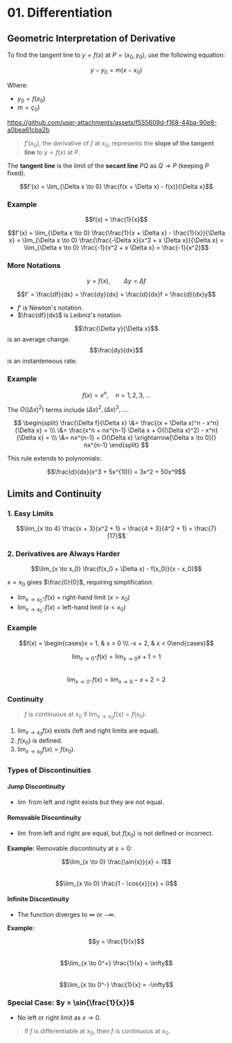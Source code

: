 # 01. Differentiation

## Geometric Interpretation of Derivative

To find the tangent line to $y = f(x)$ at $P = (x_0, y_0)$, use the following equation:

$$y - y_0 = m (x - x_0)$$

Where:
- $y_0 = f(x_0)$  
- $m = ç_0)$

https://github.com/user-attachments/assets/f555609d-f168-44ba-90e8-a0bea61cba2b

> $f'(x_0)$, the derivative of $f$ at $x_0$, represents the **slope of the tangent line** to $y = f(x)$ at $P$.  

The **tangent line** is the limit of the **secant line** $PQ$ as $Q \to P$ (keeping $P$ fixed).

$$f'(x) = \lim_{\Delta x \to 0} \frac{f(x + \Delta x) - f(x)}{\Delta x}$$

### Example

$$f(x) = \frac{1}{x}$$

$$f'(x) = \lim_{\Delta x \to 0} \frac{\frac{1}{x + \Delta x} - \frac{1}{x}}{\Delta x} = \lim_{\Delta x \to 0} \frac{\frac{-\Delta x}{x^2 + x \Delta x}}{\Delta x} = \lim_{\Delta x \to 0} \frac{-1}{x^2 + x \Delta x} = \frac{-1}{x^2}$$

### More Notations

$$y = f(x),\qquad \Delta y = \Delta f$$

$$f' = \frac{df}{dx} = \frac{dy}{dx} = \frac{d}{dx}f = \frac{d}{dx}y$$

- $f'$ is Newton's notation.
- $\frac{df}{dx}$ is Leibniz's notation.

$$\frac{\Delta y}{\Delta x}$$ is an average change.
$$\frac{dy}{dx}$$ is an instanteneous rate.

### Example

$$f(x) = x^n,\quad n = 1, 2, 3, \dots$$

The $O((\Delta x)^2)$ terms include $(\Delta x)^2, (\Delta x)^3, \dots$.

$$
\begin{split}
\frac{\Delta f}{\Delta x} \&= \frac{(x + \Delta x)^n - x^n}{\Delta x} = \\\
\&= \frac{x^n + nx^{n-1} \Delta x + O((\Delta x)^2) - x^n}{\Delta x} = \\\
\&= nx^{n-1} + O(\Delta x) \xrightarrow[\Delta x \to 0]{} nx^{n-1}
\end{split}
$$

This rule extends to polynomials:

$$\frac{d}{dx}(x^3 + 5x^{10}) = 3x^2 + 50x^9$$

## Limits and Continuity

### 1. Easy Limits

$$\lim_{x \to 4} \frac{x + 3}{x^2 + 1} = \frac{4 + 3}{4^2 + 1} = \frac{7}{17}$$

### 2. Derivatives are Always Harder

$$\lim_{x \to x_0} \frac{f(x_0 + \Delta x) - f(x_0)}{x - x_0}$$

$x = x_0$ gives $\frac{0}{0}$, requiring simplification.

- $\lim_{x \to x_0^+} f(x)$ = right-hand limit ($x > x_0$)
- $\lim_{x \to x_0^-} f(x)$ = left-hand limit ($x < x_0$)

### Example

$$f(x) = \begin{cases}x + 1, & x > 0 \\\ -x + 2, & x < 0\end{cases}$$

$$\lim_{x \to 0^+} f(x) = \lim_{x \to 0} x + 1 = 1$$  
$$\lim_{x \to 0^-} f(x) = \lim_{x \to 0} -x + 2 = 2$$

### Continuity

> $f$ is continuous at $x_0$ if $\lim_{x \to x_0} f(x) = f(x_0)$.

1. $\lim_{x \to x_0} f(x)$ exists (left and right limits are equal).
2. $f(x_0)$ is defined.
3. $\lim_{x \to x_0} f(x) = f(x_0)$.

### Types of Discontinuities

#### Jump Discontinuity
- $\lim$ from left and right exists but they are not equal.

#### Removable Discontinuity
- $\lim$ from left and right are equal, but $f(x_0)$ is not defined or incorrect.

**Example:**
Removable discontinuity at $x = 0$:

$$\lim_{x \to 0} \frac{\sin{x}}{x} = 1$$  
$$\lim_{x \to 0} \frac{1 - \cos{x}}{x} = 0$$

#### Infinite Discontinuity
- The function diverges to $\infty$ or $-\infty$.

**Example:**

$$y = \frac{1}{x}$$  
$$\lim_{x \to 0^+} \frac{1}{x} = \infty$$  
$$\lim_{x \to 0^-} \frac{1}{x} = -\infty$$  

### Special Case: $y = \sin{\frac{1}{x}}$
- No left or right limit as $x \to 0$.

> If $f$ is differentiable at $x_0$, then $f$ is continuous at $x_0$.

